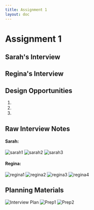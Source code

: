 ```yaml
---
title: Assignment 1
layout: doc
---
```


# Assignment 1

## Sarah's Interview


## Regina's Interview


## Design Opportunities  
1.  
2.  
3.  



## Raw Interview Notes  

#### Sarah:

<img title="sarah1" src="./media/sarah_interview_1.jpg">  

<img title="sarah2" src="./media/sarah_interview_2.jpg">  

<img title="sarah3" src="./media/sarah_interview_3.jpg">  


#### Regina:  

<img title="regina1" src="./media/regina_interview_1.jpg">  

<img title="regina2" src="./media/regina_interview_2.jpg">  

<img title="regina3" src="./media/regina_interview_3.jpg">  

<img title="regina4" src="./media/regina_interview_4.jpg">  


## Planning Materials  

<img title="Interview Plan" src="./media/interview_plan.jpg">  


<img title="Prep1" src="./media/prep_1.jpg">  

<img title="Prep2" src="./media/prep_2.jpg">  
